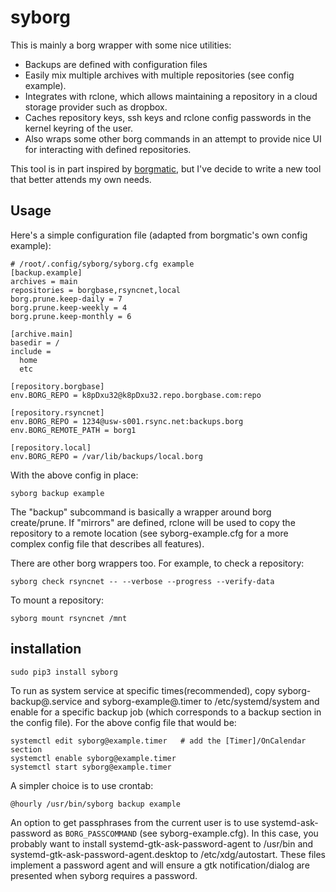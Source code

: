 # syborg

This is mainly a borg wrapper with some nice utilities:

- Backups are defined with configuration files
- Easily mix multiple archives with multiple repositories (see config example).
- Integrates with rclone, which allows maintaining a repository in a cloud
  storage provider such as dropbox.
- Caches repository keys, ssh keys and rclone config passwords in the kernel
  keyring of the user.
- Also wraps some other borg commands in an attempt to provide nice UI for
  interacting with defined repositories.

This tool is in part inspired by
[borgmatic](https://github.com/witten/borgmatic), but I've decide to write a new
tool that better attends my own needs.

## Usage

Here's a simple configuration file (adapted from borgmatic's own config
example):

    # /root/.config/syborg/syborg.cfg example
    [backup.example]
    archives = main
    repositories = borgbase,rsyncnet,local
    borg.prune.keep-daily = 7
    borg.prune.keep-weekly = 4
    borg.prune.keep-monthly = 6
    
    [archive.main]
    basedir = /
    include =
      home
      etc
    
    [repository.borgbase]
    env.BORG_REPO = k8pDxu32@k8pDxu32.repo.borgbase.com:repo
    
    [repository.rsyncnet]
    env.BORG_REPO = 1234@usw-s001.rsync.net:backups.borg
    env.BORG_REMOTE_PATH = borg1
    
    [repository.local]
    env.BORG_REPO = /var/lib/backups/local.borg


With the above config in place:

    syborg backup example

The "backup" subcommand is basically a wrapper around borg create/prune. If
"mirrors" are defined, rclone will be used to copy the repository to a remote
location (see syborg-example.cfg for a more complex config file that describes
all features).

There are other borg wrappers too. For example, to check a repository:

    syborg check rsyncnet -- --verbose --progress --verify-data

To mount a repository:

    syborg mount rsyncnet /mnt

## installation

    sudo pip3 install syborg

To run as system service at specific times(recommended), copy
syborg-backup@.service and syborg-example@.timer to /etc/systemd/system and
enable for a specific backup job (which corresponds to a backup section in the
config file). For the above config file that would be: 

    systemctl edit syborg@example.timer   # add the [Timer]/OnCalendar section
    systemctl enable syborg@example.timer
    systemctl start syborg@example.timer

A simpler choice is to use crontab: 

    @hourly /usr/bin/syborg backup example

An option to get passphrases from the current user is to use
systemd-ask-password as `BORG_PASSCOMMAND` (see syborg-example.cfg). In this
case, you probably want to install systemd-gtk-ask-password-agent to /usr/bin
and systemd-gtk-ask-password-agent.desktop to /etc/xdg/autostart. These files
implement a password agent and will ensure a gtk notification/dialog are
presented when syborg requires a password. 
